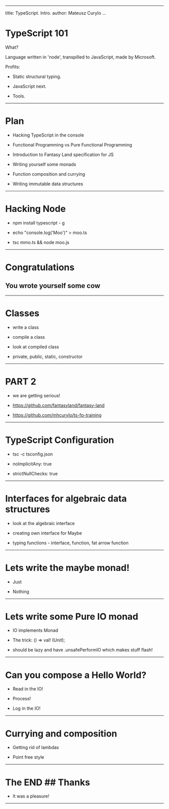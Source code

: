 
---
title: TypeScript. Intro.
author: Mateusz Curylo
...

# TypeScript 101

What?

Language written in 'node', transpilled to JavaScript, made by Microsoft.

Profits:

- Static structural typing.

- JavaScript next.

- Tools.

---

# Plan

- Hacking TypeScript in the console 

- Functional Programming vs Pure Functional Programming 

- Introduction to Fantasy Land specification for JS

- Writing yourself some monads

- Function composition and currying 

- Writing immutable data structures

---


# Hacking Node

- npm install typescript - g

- echo "console.log('Moo')" > moo.ts

- tsc mmo.ts && node moo.js


---

# Congratulations

## You wrote yourself some cow

---

# Classes

- write a class

- compile a class

- look at compiled class

- private, public, static, constructor

---

# PART 2

- we are getting serious!

- https://github.com/fantasyland/fantasy-land

- https://github.com/mhcurylo/ts-fp-training

---

# TypeScript Configuration

- tsc -c tsconfig.json

- noImplicitAny: true

- strictNullChecks: true

---

# Interfaces for algebraic data structures

- look at the algebraic interface 

- creating own interface for Maybe

- typing functions - interface, function, fat arrow function

---

# Lets write the maybe monad!

- Just

- Nothing

---

# Lets write some Pure IO monad

- IO<T> implements Monad<T> 

- The trick: () => val! (Unit);

- should be lazy and have .unsafePerformIO which makes stuff flash!

---

# Can you compose a Hello World?

- Read in the IO!

- Process!

- Log in the IO!


---

# Currying and composition

- Getting rid of lambdas

- Point free style

---

# The END ## Thanks

- It was a pleasure!

---

